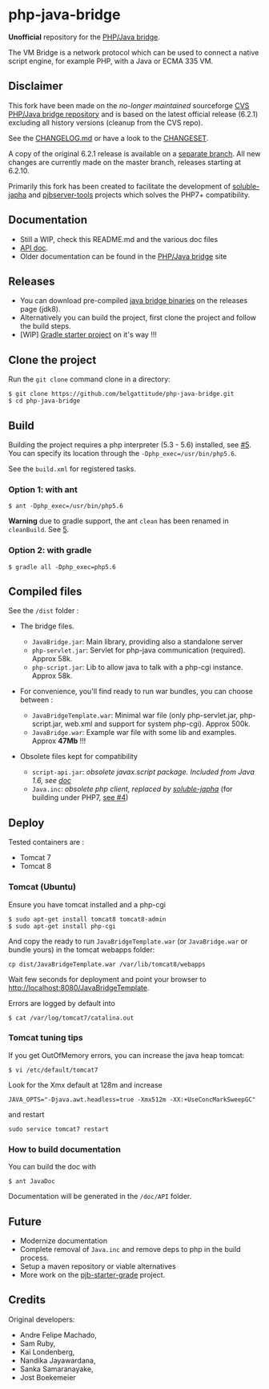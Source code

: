# php-java-bridge

**Unofficial** repository for the [PHP/Java bridge](http://php-java-bridge.sourceforge.net/pjb/).

The VM Bridge is a network protocol which can be used to connect a native 
script engine, for example PHP, with a Java or ECMA 335 VM.

## Disclaimer

This fork have been made on the *no-longer maintained* sourceforge [CVS PHP/Java bridge repository](https://sourceforge.net/p/php-java-bridge/code/) and
is based on the latest official release (6.2.1) excluding all history versions (cleanup from the CVS repo).


See the [CHANGELOG.md](https://github.com/belgattitude/php-java-bridge/blob/master/CHANGELOG.md) or have a look to the [CHANGESET](https://github.com/belgattitude/php-java-bridge/compare/Original-6.2.1...master).

A copy of the original 6.2.1 release is available on a [separate branch](https://github.com/belgattitude/php-java-bridge/tree/Original-6.2.1). All new changes are currently made on the master branch, releases starting at 6.2.10.

    
Primarily this fork has been created to facilitate the development of [soluble-japha](https://github.com/belgattitude/soluble-japha)
and [pjbserver-tools](https://github.com/belgattitude/pjbserver-tools) projects which solves the PHP7+ compatibility. 
 
## Documentation

- Still a WIP, check this README.md and the various doc files   
- [API doc](http://docs.soluble.io/php-java-bridge/api).
- Older documentation can be found in the [PHP/Java bridge](http://php-java-bridge.sourceforge.net/pjb/) site

## Releases

- You can download pre-compiled [java bridge binaries](https://github.com/belgattitude/php-java-bridge/releases) on the releases page (jdk8). 
- Alternatively you can build the project, first clone the project and follow the build steps.
- [WIP] [Gradle starter project](https://github.com/belgattitude/pjb-starter-gradle) on it's way !!! 
 
## Clone the project

Run the `git clone` command clone in a directory:

```console
$ git clone https://github.com/belgattitude/php-java-bridge.git
$ cd php-java-bridge
```

## Build

Building the project requires a php interpreter (5.3 - 5.6) installed, see [#5](https://github.com/belgattitude/php-java-bridge/issues/5).
You can specify its location through the `-Dphp_exec=/usr/bin/php5.6`.

See the `build.xml` for registered tasks. 

### Option 1: with ant
  
```console
$ ant -Dphp_exec=/usr/bin/php5.6
```

**Warning** due to gradle support, the ant `clean` has been renamed in `cleanBuild`. See [5](https://github.com/belgattitude/php-java-bridge/issues/5). 

### Option 2: with gradle

```
$ gradle all -Dphp_exec=php5.6
```

## Compiled files

See the `/dist` folder :

- The bridge files.

    - `JavaBridge.jar`: Main library, providing also a standalone server
    - `php-servlet.jar`: Servlet for php-java communication (required). Approx 58k. 
    - `php-script.jar`: Lib to allow java to talk with a php-cgi instance. Approx 58k.
       
- For convenience, you'll find ready to run war bundles, you can choose between :
  
    - `JavaBridgeTemplate.war`: Minimal war file (only php-servlet.jar, php-script.jar, web.xml and support for system php-cgi). Approx 500k.   
    - `JavaBridge.war`: Example war file with some lib and examples. Approx **47Mb** !!!        
                    
- Obsolete files kept for compatibility
    - `script-api.jar`: *obsolete javax.script package. Included from Java 1.6, see [doc](https://docs.oracle.com/javase/7/docs/api/index.html?javax/script/package-summary.html)*
    - `Java.inc`: *obsolete php client, replaced by [soluble-japha](https://github.com/belgattitude/soluble-japha)*
       (for building under PHP7, [see #4](https://github.com/belgattitude/php-java-bridge/issues/4))
     
              
## Deploy

Tested containers are :

- Tomcat 7 
- Tomcat 8

### Tomcat (Ubuntu)

Ensure you have tomcat installed and a php-cgi 

```console
$ sudo apt-get install tomcat8 tomcat8-admin
$ sudo apt-get install php-cgi
```

And copy the ready to run `JavaBridgeTemplate.war` (or `JavaBridge.war` or bundle yours) in the tomcat webapps folder:

```console
cp dist/JavaBridgeTemplate.war /var/lib/tomcat8/webapps
```

Wait few seconds for deployment and point your browser to [http://localhost:8080/JavaBridgeTemplate](http://localhost:8080/JavaBridgeTemplate).

Errors are logged by default into

```console
$ cat /var/log/tomcat7/catalina.out
```

### Tomcat tuning tips

If you get OutOfMemory errors, you can increase the java heap tomcat:

```console
$ vi /etc/default/tomcat7
```

Look for the Xmx default at 128m and increase 

```
JAVA_OPTS="-Djava.awt.headless=true -Xmx512m -XX:+UseConcMarkSweepGC"
```

and restart

```console
sudo service tomcat7 restart
```

### How to build documentation

You can build the doc with

```console
$ ant JavaDoc
```

Documentation will be generated in the `/doc/API` folder.
 
## Future

- Modernize documentation
- Complete removal of `Java.inc` and remove deps to php in the build process.
- Setup a maven repository or viable alternatives
- More work on the [pjb-starter-grade](https://github.com/belgattitude/pjb-starter-gradle) project.


## Credits


Original developers:

- Andre Felipe Machado, 
- Sam Ruby, 
- Kai Londenberg, 
- Nandika Jayawardana, 
- Sanka Samaranayake, 
- Jost Boekemeier